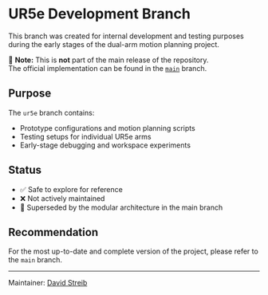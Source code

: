 # UR5e Development Branch

This branch was created for internal development and testing purposes during the early stages of the dual-arm motion planning project.

🚧 **Note:** This is **not** part of the main release of the repository.  
The official implementation can be found in the [`main`](https://github.com/DeDavecs/Embedded-Motion-Planning-for-Dual-Arm-Robotic-Assembly-in-ROS-2) branch.

## Purpose

The `ur5e` branch contains:
- Prototype configurations and motion planning scripts
- Testing setups for individual UR5e arms
- Early-stage debugging and workspace experiments

## Status

- ✅ Safe to explore for reference
- ❌ Not actively maintained
- 🚀 Superseded by the modular architecture in the main branch

## Recommendation

For the most up-to-date and complete version of the project, please refer to the `main` branch.

---

Maintainer: [David Streib](https://github.com/DeDavecs)
